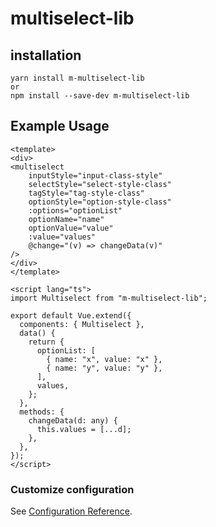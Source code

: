 # multiselect-lib

## installation

```
yarn install m-multiselect-lib
or
npm install --save-dev m-multiselect-lib
```

## Example Usage

```
<template>
<div>
<multiselect
    inputStyle="input-class-style"
    selectStyle="select-style-class"
    tagStyle="tag-style-class"
    optionStyle="option-style-class"
    :options="optionList"
    optionName="name"
    optionValue="value"
    :value="values"
    @change="(v) => changeData(v)"
/>
</div>
</template>

<script lang="ts">
import Multiselect from "m-multiselect-lib";

export default Vue.extend({
  components: { Multiselect },
  data() {
    return {
      optionList: [
        { name: "x", value: "x" },
        { name: "y", value: "y" },
      ],
      values,
    };
  },
  methods: {
    changeData(d: any) {
      this.values = [...d];
    },
  },
});
</script>
```

### Customize configuration

See [Configuration Reference](https://cli.vuejs.org/config/).

